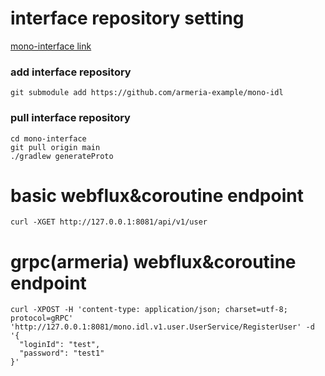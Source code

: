 # interface repository setting
[mono-interface link](https://github.com/armeria-example/mono-interface)

### add interface repository 
```
git submodule add https://github.com/armeria-example/mono-idl
```

### pull interface repository  
```
cd mono-interface
git pull origin main
./gradlew generateProto
```


# basic webflux&coroutine endpoint
```
curl -XGET http://127.0.0.1:8081/api/v1/user
```

# grpc(armeria) webflux&coroutine endpoint
```
curl -XPOST -H 'content-type: application/json; charset=utf-8; protocol=gRPC' 'http://127.0.0.1:8081/mono.idl.v1.user.UserService/RegisterUser' -d '{
  "loginId": "test",
  "password": "test1"
}'
```
